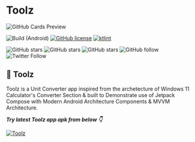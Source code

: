 # Toolz


![GitHub Cards Preview](https://github.com/Spikeysanju/Einsen/blob/master/art/einsen_cover.png?raw=true)

![Build (Android)](https://github.com/Spikeysanju/Einsen/workflows/Android%20CI/badge.svg)
[![GitHub license](https://img.shields.io/badge/License-Apache2.0-blue.svg)](LICENSE)
[![ktlint](https://img.shields.io/badge/code%20style-%E2%9D%A4-FF4081.svg)](https://ktlint.github.io/)

![GitHub stars](https://img.shields.io/github/stars/prime-zs/toolz?style=social)
![GitHub stars](https://img.shields.io/github/prime-zs/toolz?style=social)
![GitHub stars](https://img.shields.io/github/watchers/prime-zs/toolz?style=social)
![GitHub follow](https://img.shields.io/github/followers/prime-zs?label=Follow&style=social)
![Twitter Follow](https://img.shields.io/twitter/follow/sanjay_spikey?label=Twitter&style=social)

## 🎯 Toolz

Toolz is a Unit Converter app inspired from the archetecture of Windows 11 Calculator's Converter Section &amp; built to Demonstrate use of Jetpack Compose with Modern Android Architecture Components &amp; MVVM Architecture.<br />

***Try latest Toolz app apk from below 👇***

[![Toolz](https://img.shields.io/badge/Einsen-APK-black.svg?style=for-the-badge&logo=android)](https://github.com/Spikeysanju/Einsen/releases/download/v1.0.0-alpha04/Einsen.apk)

<br />
